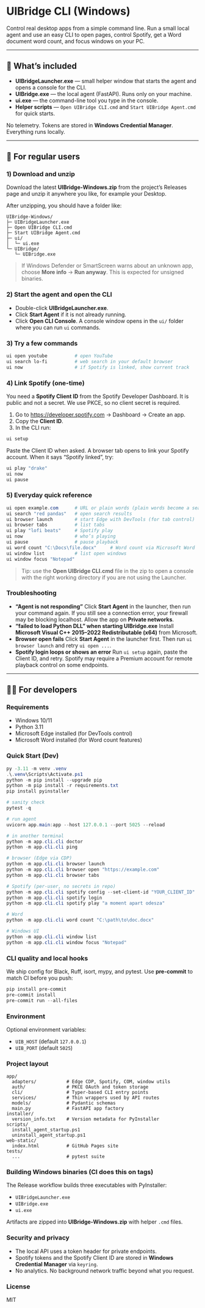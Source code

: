 # UIBridge CLI (Windows)

Control real desktop apps from a simple command line. Run a small local agent and use an easy CLI to open pages, control Spotify, get a Word document word count, and focus windows on your PC.

---

## 🧩 What’s included

- **UIBridgeLauncher.exe** — small helper window that starts the agent and opens a console for the CLI.
- **UIBridge.exe** — the local agent (FastAPI). Runs only on your machine.
- **ui.exe** — the command-line tool you type in the console.
- **Helper scripts** — `Open UIBridge CLI.cmd` and `Start UIBridge Agent.cmd` for quick starts.

No telemetry. Tokens are stored in **Windows Credential Manager**. Everything runs locally.

---

## 👤 For regular users

### 1) Download and unzip

Download the latest **UIBridge-Windows.zip** from the project’s Releases page and unzip it anywhere you like, for example your Desktop.

After unzipping, you should have a folder like:

```
UIBridge-Windows/
├─ UIBridgeLauncher.exe
├─ Open UIBridge CLI.cmd
├─ Start UIBridge Agent.cmd
├─ ui/
│  └─ ui.exe
└─ UIBridge/
   └─ UIBridge.exe
```

> If Windows Defender or SmartScreen warns about an unknown app, choose **More info** → **Run anyway**. This is expected for unsigned binaries.

### 2) Start the agent and open the CLI

- Double-click **UIBridgeLauncher.exe**.
- Click **Start Agent** if it is not already running.
- Click **Open CLI Console**. A console window opens in the `ui/` folder where you can run `ui` commands.

### 3) Try a few commands

```powershell
ui open youtube          # open YouTube
ui search lo-fi          # web search in your default browser
ui now                   # if Spotify is linked, show current track
```

### 4) Link Spotify (one-time)

You need a **Spotify Client ID** from the Spotify Developer Dashboard. It is public and not a secret. We use PKCE, so no client secret is required.

1. Go to https://developer.spotify.com → Dashboard → Create an app.
2. Copy the **Client ID**.
3. In the CLI run:

```powershell
ui setup
```

Paste the Client ID when asked. A browser tab opens to link your Spotify account. When it says “Spotify linked”, try:

```powershell
ui play "drake"
ui now
ui pause
```

### 5) Everyday quick reference

```powershell
ui open example.com      # URL or plain words (plain words become a search)
ui search "red pandas"   # open search results
ui browser launch        # start Edge with DevTools (for tab control)
ui browser tabs          # list tabs
ui play "lofi beats"     # Spotify play
ui now                   # who’s playing
ui pause                 # pause playback
ui word count "C:\Docs\file.docx"     # Word count via Microsoft Word
ui window list           # list open windows
ui window focus "Notepad"
```

> Tip: use the **Open UIBridge CLI.cmd** file in the zip to open a console with the right working directory if you are not using the Launcher.

### Troubleshooting

- **“Agent is not responding”**
  Click **Start Agent** in the launcher, then run your command again. If you still see a connection error, your firewall may be blocking localhost. Allow the app on **Private networks**.
- **“failed to load Python DLL” when starting UIBridge.exe**
  Install **Microsoft Visual C++ 2015–2022 Redistributable (x64)** from Microsoft.
- **Browser open fails**
  Click **Start Agent** in the launcher first. Then run `ui browser launch` and retry `ui open ...`.
- **Spotify login loops or shows an error**
  Run `ui setup` again, paste the Client ID, and retry. Spotify may require a Premium account for remote playback control on some endpoints.

---

## 👩‍💻 For developers

### Requirements

- Windows 10/11
- Python 3.11
- Microsoft Edge installed (for DevTools control)
- Microsoft Word installed (for Word count features)

### Quick Start (Dev)

```powershell
py -3.11 -m venv .venv
.\.venv\Scripts\Activate.ps1
python -m pip install --upgrade pip
python -m pip install -r requirements.txt
pip install pyinstaller

# sanity check
pytest -q

# run agent
uvicorn app.main:app --host 127.0.0.1 --port 5025 --reload

# in another terminal
python -m app.cli.cli doctor
python -m app.cli.cli ping

# browser (Edge via CDP)
python -m app.cli.cli browser launch
python -m app.cli.cli browser open "https://example.com"
python -m app.cli.cli browser tabs

# Spotify (per-user, no secrets in repo)
python -m app.cli.cli spotify config --set-client-id "YOUR_CLIENT_ID"
python -m app.cli.cli spotify login
python -m app.cli.cli spotify play "a moment apart odesza"

# Word
python -m app.cli.cli word count "C:\path\to\doc.docx"

# Windows UI
python -m app.cli.cli window list
python -m app.cli.cli window focus "Notepad"
```

### CLI quality and local hooks

We ship config for Black, Ruff, isort, mypy, and pytest. Use **pre-commit** to match CI before you push:

```powershell
pip install pre-commit
pre-commit install
pre-commit run --all-files
```

### Environment

Optional environment variables:

- `UIB_HOST` (default `127.0.0.1`)
- `UIB_PORT` (default `5025`)

### Project layout

```
app/
  adapters/           # Edge CDP, Spotify, COM, window utils
  auth/               # PKCE OAuth and token storage
  cli/                # Typer-based CLI entry points
  services/           # Thin wrappers used by API routes
  models/             # Pydantic schemas
  main.py             # FastAPI app factory
installer/
  version_info.txt    # Version metadata for PyInstaller
scripts/
  install_agent_startup.ps1
  uninstall_agent_startup.ps1
web-static/
  index.html          # GitHub Pages site
tests/
  ...                 # pytest suite
```

### Building Windows binaries (CI does this on tags)

The Release workflow builds three executables with PyInstaller:

- `UIBridgeLauncher.exe`
- `UIBridge.exe`
- `ui.exe`

Artifacts are zipped into **UIBridge-Windows.zip** with helper `.cmd` files.

### Security and privacy

- The local API uses a token header for private endpoints.
- Spotify tokens and the Spotify Client ID are stored in **Windows Credential Manager** via `keyring`.
- No analytics. No background network traffic beyond what you request.

### License

MIT
